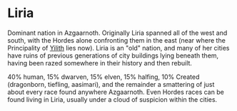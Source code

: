 # Liria

Dominant nation in Azgaarnoth. Originally Liria spanned all of the west and south, with the Hordes alone confronting them in the east (near where the Principality of [Yilith](Yilith.md) lies now). Liria is an "old" nation, and many of her cities have ruins of previous generations of city buildings lying beneath them, having been razed somewhere in their history and then rebuilt.

40% human, 15% dwarven, 15% elven, 15% halfing, 10% Created (dragonborn, tiefling, aasimari), and the remainder a smattering of just about every race found anywhere Azgaarnoth. Even Hordes races can be found living in Liria, usually under a cloud of suspicion within the cities.


